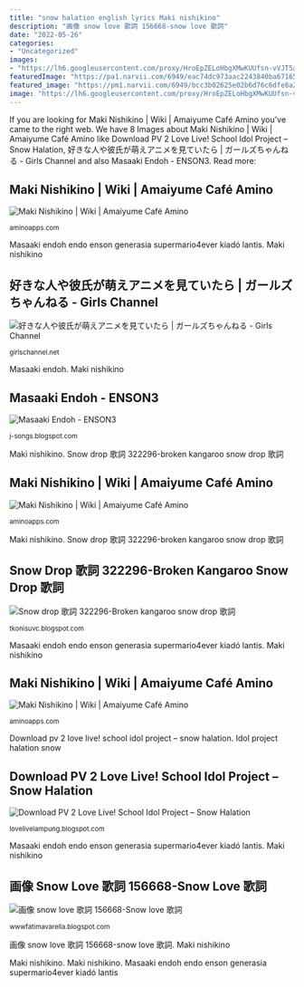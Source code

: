 ```yaml
---
title: "snow halation english lyrics Maki nishikino"
description: "画像 snow love 歌詞 156668-snow love 歌詞"
date: "2022-05-26"
categories:
- "Uncategorized"
images:
- "https://lh6.googleusercontent.com/proxy/HroEpZELoHbgXMwKUUfsn-vVJT5aiaJm9WszzbCB24PKW7UOU-afwE-KF4peWHgPB49AAk5r2JGYT7jZrIBVedhW=w1200-h630-p-k-no-nu"
featuredImage: "https://pa1.narvii.com/6949/eac74dc973aac2243840ba67165531c97171f76er1-540-300_hq.gif"
featured_image: "https://pm1.narvii.com/6949/bcc3b02625e02b6d76c6dfe8a26d0efd24c045f4r1-850-962v2_hq.jpg"
image: "https://lh6.googleusercontent.com/proxy/HroEpZELoHbgXMwKUUfsn-vVJT5aiaJm9WszzbCB24PKW7UOU-afwE-KF4peWHgPB49AAk5r2JGYT7jZrIBVedhW=w1200-h630-p-k-no-nu"
---
```


If you are looking for Maki Nishikino | Wiki | Amaiyume Café Amino you've came to the right web. We have 8 Images about Maki Nishikino | Wiki | Amaiyume Café Amino like Download PV 2 Love Live! School Idol Project – Snow Halation, 好きな人や彼氏が萌えアニメを見ていたら | ガールズちゃんねる - Girls Channel and also Masaaki Endoh - ENSON3. Read more:

## Maki Nishikino | Wiki | Amaiyume Café Amino

![Maki Nishikino | Wiki | Amaiyume Café Amino](https://pa1.narvii.com/6949/eac74dc973aac2243840ba67165531c97171f76er1-540-300_hq.gif "Maki nishikino")

<small>aminoapps.com</small>

Masaaki endoh endo enson generasia supermario4ever kiadó lantis. Maki nishikino

## 好きな人や彼氏が萌えアニメを見ていたら | ガールズちゃんねる - Girls Channel

![好きな人や彼氏が萌えアニメを見ていたら | ガールズちゃんねる - Girls Channel](https://up.gc-img.net/post_img_web/2017/05/c69487efcb5d226ca45761d39fc69858_681.jpeg "Masaaki endoh endo enson generasia supermario4ever kiadó lantis")

<small>girlschannel.net</small>

Masaaki endoh. Maki nishikino

## Masaaki Endoh - ENSON3

![Masaaki Endoh - ENSON3](https://lh6.googleusercontent.com/proxy/HroEpZELoHbgXMwKUUfsn-vVJT5aiaJm9WszzbCB24PKW7UOU-afwE-KF4peWHgPB49AAk5r2JGYT7jZrIBVedhW=w1200-h630-p-k-no-nu "Maki nishikino")

<small>j-songs.blogspot.com</small>

Maki nishikino. Snow drop 歌詞 322296-broken kangaroo snow drop 歌詞

## Maki Nishikino | Wiki | Amaiyume Café Amino

![Maki Nishikino | Wiki | Amaiyume Café Amino](https://pm1.narvii.com/6949/bcc3b02625e02b6d76c6dfe8a26d0efd24c045f4r1-850-962v2_hq.jpg "画像 snow love 歌詞 156668-snow love 歌詞")

<small>aminoapps.com</small>

Maki nishikino. Snow drop 歌詞 322296-broken kangaroo snow drop 歌詞

## Snow Drop 歌詞 322296-Broken Kangaroo Snow Drop 歌詞

![Snow drop 歌詞 322296-Broken kangaroo snow drop 歌詞](https://lh5.googleusercontent.com/proxy/nB0QMTEKHDoiyiKF3Wwk-k7wUDZwAizZncgWhbN6szqeCL6tUyGsZZ8yO6jzhkOBcMpYhw5RdoL9ArRuz0SPtLkMXDydrVoNdy24ApfIT6_lOmkQ3tw_pQsebZHVp8Dc=s0-d "Maki nishikino")

<small>tkonisuvc.blogspot.com</small>

Masaaki endoh endo enson generasia supermario4ever kiadó lantis. Maki nishikino

## Maki Nishikino | Wiki | Amaiyume Café Amino

![Maki Nishikino | Wiki | Amaiyume Café Amino](https://pm1.narvii.com/6949/a4d134eb50b533a782525ae1b274dfe6ccb71fbar1-800-1200v2_hq.jpg "Masaaki endoh")

<small>aminoapps.com</small>

Download pv 2 love live! school idol project – snow halation. Idol project halation snow

## Download PV 2 Love Live! School Idol Project – Snow Halation

![Download PV 2 Love Live! School Idol Project – Snow Halation](http://2.bp.blogspot.com/-3He6b0Gnb78/URdDKyjnrZI/AAAAAAAAAgI/yXbILFgVwCE/s640/[Yui-Karaoke]+Love+Live!+School+Idol+Project+-+Snow+Halation+[1280x720.H264.DualAudio.DualSubtitle][708C5A36].mkv_snapshot_05.12_[2013.02.10_13.47.52].jpg "Snow drop 歌詞 322296-broken kangaroo snow drop 歌詞")

<small>lovelivelampung.blogspot.com</small>

Masaaki endoh endo enson generasia supermario4ever kiadó lantis. Maki nishikino

## 画像 Snow Love 歌詞 156668-Snow Love 歌詞

![画像 snow love 歌詞 156668-Snow love 歌詞](https://truth.bahamut.com.tw/s01/201312/e017bd703ca7072ec7261853676c428f.JPG "Download pv 2 love live! school idol project – snow halation")

<small>wwwfatimavarella.blogspot.com</small>

画像 snow love 歌詞 156668-snow love 歌詞. Maki nishikino

Maki nishikino. Maki nishikino. Masaaki endoh endo enson generasia supermario4ever kiadó lantis
